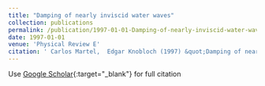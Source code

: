 ```yaml
---
title: "Damping of nearly inviscid water waves"
collection: publications
permalink: /publication/1997-01-01-Damping-of-nearly-inviscid-water-waves
date: 1997-01-01
venue: 'Physical Review E'
citation: ' Carlos Martel,  Edgar Knobloch (1997) &quot;Damping of nearly inviscid water waves.&quot; <i>Physical Review E</i>. 56, 5544.'
---
```

Use [Google Scholar](https://scholar.google.com/scholar?q=Damping+of+nearly+inviscid+water+waves){:target="_blank"} for full citation